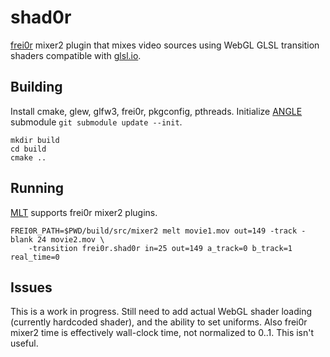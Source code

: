shad0r
=====
[frei0r](http://www.dyne.org/software/frei0r/) mixer2 plugin that mixes video sources using WebGL GLSL transition shaders compatible with [glsl.io]([http://glsl.io).

Building
--------
Install cmake, glew, glfw3, frei0r, pkgconfig, pthreads. Initialize [ANGLE](https://code.google.com/p/angleproject/) submodule `git submodule update --init`.

    mkdir build
    cd build
    cmake ..

Running
-------
[MLT](http://www.mltframework.org/) supports frei0r mixer2 plugins.

    FREI0R_PATH=$PWD/build/src/mixer2 melt movie1.mov out=149 -track -blank 24 movie2.mov \
        -transition frei0r.shad0r in=25 out=149 a_track=0 b_track=1 real_time=0

Issues
------
This is a work in progress. Still need to add actual WebGL shader loading (currently hardcoded shader), and the ability to set uniforms. Also frei0r mixer2 time is effectively wall-clock time, not normalized to 0..1. This isn't useful.